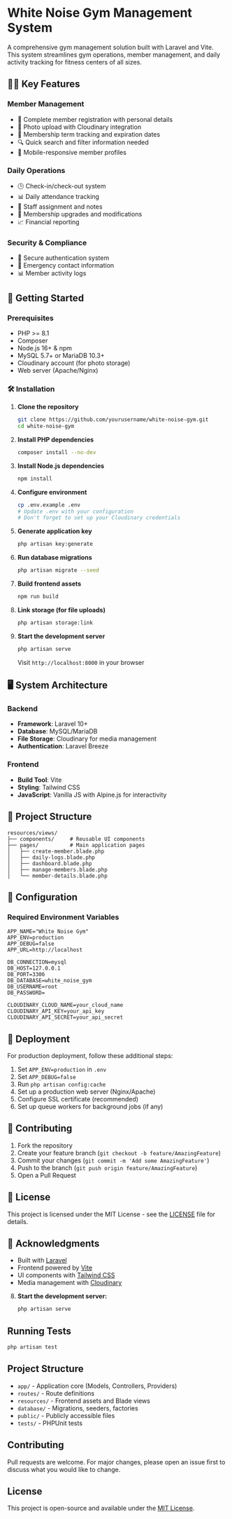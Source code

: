 # White Noise Gym Management System

A comprehensive gym management solution built with Laravel and Vite. This system streamlines gym operations, member management, and daily activity tracking for fitness centers of all sizes.

## 🏋️‍♂️ Key Features

### Member Management
- 📝 Complete member registration with personal details
- 📸 Photo upload with Cloudinary integration
- 📅 Membership term tracking and expiration dates
- 🔍 Quick search and filter information needed
- 📱 Mobile-responsive member profiles

### Daily Operations
- 🕒 Check-in/check-out system
- 📊 Daily attendance tracking
- 📝 Staff assignment and notes
- 🔄 Membership upgrades and modifications
- 📈 Financial reporting

### Security & Compliance
- 🔐 Secure authentication system
- 📝 Emergency contact information
- 📊 Member activity logs

## 🚀 Getting Started

### Prerequisites
- PHP >= 8.1
- Composer
- Node.js 16+ & npm
- MySQL 5.7+ or MariaDB 10.3+
- Cloudinary account (for photo storage)
- Web server (Apache/Nginx)

### 🛠️ Installation

1. **Clone the repository**
   ```sh
   git clone https://github.com/yourusername/white-noise-gym.git
   cd white-noise-gym
   ```

2. **Install PHP dependencies**
   ```sh
   composer install --no-dev
   ```

3. **Install Node.js dependencies**
   ```sh
   npm install
   ```

4. **Configure environment**
   ```sh
   cp .env.example .env
   # Update .env with your configuration
   # Don't forget to set up your Cloudinary credentials
   ```

5. **Generate application key**
   ```sh
   php artisan key:generate
   ```

6. **Run database migrations**
   ```sh
   php artisan migrate --seed
   ```

7. **Build frontend assets**
   ```sh
   npm run build
   ```

8. **Link storage (for file uploads)**
   ```sh
   php artisan storage:link
   ```

9. **Start the development server**
   ```sh
   php artisan serve
   ```
   Visit `http://localhost:8000` in your browser

## 🖥️ System Architecture

### Backend
- **Framework**: Laravel 10+
- **Database**: MySQL/MariaDB
- **File Storage**: Cloudinary for media management
- **Authentication**: Laravel Breeze

### Frontend
- **Build Tool**: Vite
- **Styling**: Tailwind CSS
- **JavaScript**: Vanilla JS with Alpine.js for interactivity

## 📂 Project Structure

```
resources/views/
├── components/     # Reusable UI components
├── pages/          # Main application pages
│   ├── create-member.blade.php
│   ├── daily-logs.blade.php
│   ├── dashboard.blade.php
│   ├── manage-members.blade.php
│   └── member-details.blade.php
```

## 🔧 Configuration

### Required Environment Variables
```
APP_NAME="White Noise Gym"
APP_ENV=production
APP_DEBUG=false
APP_URL=http://localhost

DB_CONNECTION=mysql
DB_HOST=127.0.0.1
DB_PORT=3306
DB_DATABASE=white_noise_gym
DB_USERNAME=root
DB_PASSWORD=

CLOUDINARY_CLOUD_NAME=your_cloud_name
CLOUDINARY_API_KEY=your_api_key
CLOUDINARY_API_SECRET=your_api_secret
```

## 🚀 Deployment

For production deployment, follow these additional steps:

1. Set `APP_ENV=production` in `.env`
2. Set `APP_DEBUG=false`
3. Run `php artisan config:cache`
4. Set up a production web server (Nginx/Apache)
5. Configure SSL certificate (recommended)
6. Set up queue workers for background jobs (if any)

## 🤝 Contributing

1. Fork the repository
2. Create your feature branch (`git checkout -b feature/AmazingFeature`)
3. Commit your changes (`git commit -m 'Add some AmazingFeature'`)
4. Push to the branch (`git push origin feature/AmazingFeature`)
5. Open a Pull Request

## 📜 License

This project is licensed under the MIT License - see the [LICENSE](LICENSE) file for details.

## 🙏 Acknowledgments

- Built with [Laravel](https://laravel.com)
- Frontend powered by [Vite](https://vitejs.dev/)
- UI components with [Tailwind CSS](https://tailwindcss.com/)
- Media management with [Cloudinary](https://cloudinary.com/)
8. **Start the development server:**
   ```sh
   php artisan serve
   ```

## Running Tests
```sh
php artisan test
```

## Project Structure
- `app/` - Application core (Models, Controllers, Providers)
- `routes/` - Route definitions
- `resources/` - Frontend assets and Blade views
- `database/` - Migrations, seeders, factories
- `public/` - Publicly accessible files
- `tests/` - PHPUnit tests

## Contributing
Pull requests are welcome. For major changes, please open an issue first to discuss what you would like to change.

## License
This project is open-source and available under the [MIT License](LICENSE).
